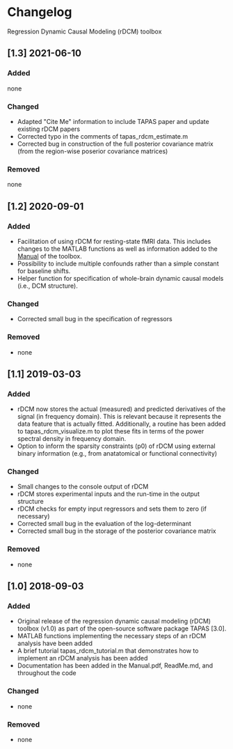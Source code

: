 # Changelog
Regression Dynamic Causal Modeling (rDCM) toolbox 


## [1.3] 2021-06-10

### Added
none

### Changed
- Adapted "Cite Me" information to include TAPAS paper and update existing rDCM papers
- Corrected typo in the comments of tapas_rdcm_estimate.m
- Corrected bug in construction of the full posterior covariance matrix (from the region-wise poserior covariance matrices) 

### Removed
none


## [1.2] 2020-09-01

### Added
- Facilitation of using rDCM for resting-state fMRI data. This includes changes to the MATLAB functions as well as information added to the [Manual](docs/Manual.pdf) of the toolbox. 
- Possibility to include multiple confounds rather than a simple constant for baseline shifts.
- Helper function for specification of whole-brain dynamic causal models (i.e., DCM structure).

### Changed
- Corrected small bug in the specification of regressors

### Removed
- none


## [1.1] 2019-03-03

### Added
- rDCM now stores the actual (measured) and predicted derivatives of the signal (in frequency domain). This is
relevant because it represents the data feature that is actually fitted. Additionally, a routine has been added to
tapas_rdcm_visualize.m to plot these fits in terms of the power spectral density in frequency domain.
- Option to inform the sparsity constraints (p0) of rDCM using external binary information (e.g., from anatatomical
or functional connectivity) 

### Changed
- Small changes to the console output of rDCM
- rDCM stores experimental inputs and the run-time in the output structure
- rDCM checks for empty input regressors and sets them to zero (if necessary) 
- Corrected small bug in the evaluation of the log-determinant
- Corrected small bug in the storage of the posterior covariance matrix

### Removed
- none


## [1.0] 2018-09-03

### Added
- Original release of the regression dynamic causal modeling (rDCM) toolbox (v1.0) 
as part of the open-source software package TAPAS [3.0].
- MATLAB functions implementing the necessary steps of an rDCM analysis have been added
- A brief tutorial tapas_rdcm_tutorial.m that demonstrates how to implement an rDCM analysis has been added
- Documentation has been added in the Manual.pdf, ReadMe.md, and throughout the code 

### Changed
- none

### Removed
- none
